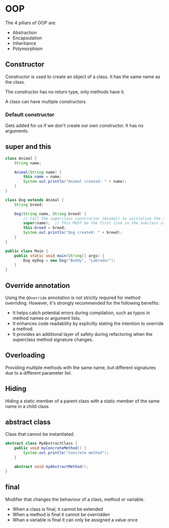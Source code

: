 # OOP

The 4 pillars of OOP are:

- Abstraction
- Encapsulation
- Inheritance
- Polymorphism

## Constructor

Constructor is used to create an object of a class. It has the same name as the class.

The constructor has no return type, only methods have it.

A class can have multiple constructors.

### Default constructor

Gets added for us if we don't create our own constructor. It has no arguments.

## super and this

```java
class Animal {
    String name;

    Animal(String name) {
        this.name = name;
        System.out.println("Animal created: " + name);
    }
}

class Dog extends Animal {
    String breed;

    Dog(String name, String breed) {
        // Call the superclass constructor (Animal) to initialize the name field
        super(name);  // This MUST be the first line in the subclass constructor
        this.breed = breed;
        System.out.println("Dog created: " + breed);
    }
}

public class Main {
    public static void main(String[] args) {
        Dog myDog = new Dog("Buddy", "Labrador");
    }
}
```

## Override annotation

Using the `@Override` annotation is not strictly required for method overriding. However, it's strongly recommended for the following benefits:

- It helps catch potential errors during compilation, such as typos in method names or argument lists.
- It enhances code readability by explicitly stating the intention to override a method.
- It provides an additional layer of safety during refactoring when the superclass method signature changes.

## Overloading

Providing multiple methods with the same name, but different signatures due to a different parameter list.

## Hiding

Hiding a static member of a parent class with a static member of the same name in a child class.

## abstract class

Class that cannot be instantiated.

```java
abstract class MyAbstractClass {
    public void myConcreteMethod() {
        System.out.println("Concrete method");
    }

    abstract void myAbstractMethod();
}
```

## final

Modifier that changes the behaviour of a class, method or variable.

- When a class is final, it cannot be extended
- When a method is final it cannot be overridden
- Whan a variable is final it can only be assigned a value once
